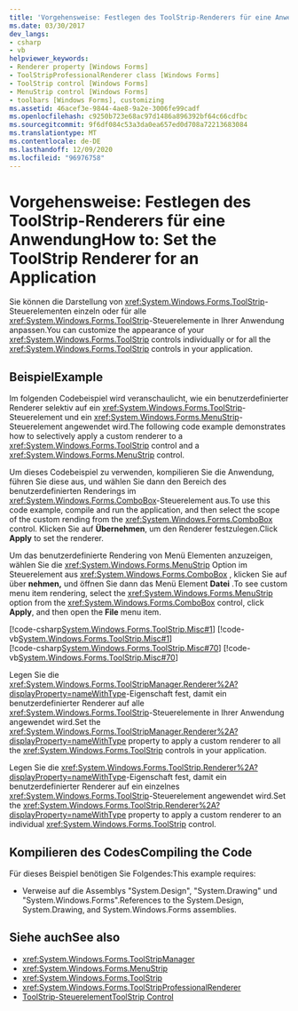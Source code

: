 ```yaml
---
title: 'Vorgehensweise: Festlegen des ToolStrip-Renderers für eine Anwendung'
ms.date: 03/30/2017
dev_langs:
- csharp
- vb
helpviewer_keywords:
- Renderer property [Windows Forms]
- ToolStripProfessionalRenderer class [Windows Forms]
- ToolStrip control [Windows Forms]
- MenuStrip control [Windows Forms]
- toolbars [Windows Forms], customizing
ms.assetid: 46acef3e-9844-4ae8-9a2e-3006fe99cadf
ms.openlocfilehash: c9250b723e68ac97d1486a896392bf64c66cdfbc
ms.sourcegitcommit: 9f6df084c53a3da0ea657ed0d708a72213683084
ms.translationtype: MT
ms.contentlocale: de-DE
ms.lasthandoff: 12/09/2020
ms.locfileid: "96976758"
---
```

# <a name="how-to-set-the-toolstrip-renderer-for-an-application"></a><span data-ttu-id="88ce0-102">Vorgehensweise: Festlegen des ToolStrip-Renderers für eine Anwendung</span><span class="sxs-lookup"><span data-stu-id="88ce0-102">How to: Set the ToolStrip Renderer for an Application</span></span>
<span data-ttu-id="88ce0-103">Sie können die Darstellung von <xref:System.Windows.Forms.ToolStrip>-Steuerelementen einzeln oder für alle <xref:System.Windows.Forms.ToolStrip>-Steuerelemente in Ihrer Anwendung anpassen.</span><span class="sxs-lookup"><span data-stu-id="88ce0-103">You can customize the appearance of your <xref:System.Windows.Forms.ToolStrip> controls individually or for all the <xref:System.Windows.Forms.ToolStrip> controls in your application.</span></span>  
  
## <a name="example"></a><span data-ttu-id="88ce0-104">Beispiel</span><span class="sxs-lookup"><span data-stu-id="88ce0-104">Example</span></span>  
 <span data-ttu-id="88ce0-105">Im folgenden Codebeispiel wird veranschaulicht, wie ein benutzerdefinierter Renderer selektiv auf ein <xref:System.Windows.Forms.ToolStrip>-Steuerelement und ein <xref:System.Windows.Forms.MenuStrip>-Steuerelement angewendet wird.</span><span class="sxs-lookup"><span data-stu-id="88ce0-105">The following code example demonstrates how to selectively apply a custom renderer to a <xref:System.Windows.Forms.ToolStrip> control and a <xref:System.Windows.Forms.MenuStrip> control.</span></span>  
  
 <span data-ttu-id="88ce0-106">Um dieses Codebeispiel zu verwenden, kompilieren Sie die Anwendung, führen Sie diese aus, und wählen Sie dann den Bereich des benutzerdefinierten Renderings im <xref:System.Windows.Forms.ComboBox>-Steuerelement aus.</span><span class="sxs-lookup"><span data-stu-id="88ce0-106">To use this code example, compile and run the application, and then select the scope of the custom rending from the <xref:System.Windows.Forms.ComboBox> control.</span></span> <span data-ttu-id="88ce0-107">Klicken Sie auf **Übernehmen**, um den Renderer festzulegen.</span><span class="sxs-lookup"><span data-stu-id="88ce0-107">Click **Apply** to set the renderer.</span></span>  
  
 <span data-ttu-id="88ce0-108">Um das benutzerdefinierte Rendering von Menü Elementen anzuzeigen, wählen Sie die <xref:System.Windows.Forms.MenuStrip> Option im Steuerelement aus <xref:System.Windows.Forms.ComboBox> , klicken Sie auf über **nehmen,** und öffnen Sie dann das Menü Element **Datei** .</span><span class="sxs-lookup"><span data-stu-id="88ce0-108">To see custom menu item rendering, select the <xref:System.Windows.Forms.MenuStrip> option from the <xref:System.Windows.Forms.ComboBox> control, click **Apply**, and then open the **File** menu item.</span></span>  
  
 [!code-csharp[System.Windows.Forms.ToolStrip.Misc#1](~/samples/snippets/csharp/VS_Snippets_Winforms/System.Windows.Forms.ToolStrip.Misc/CS/Program.cs#1)]
 [!code-vb[System.Windows.Forms.ToolStrip.Misc#1](~/samples/snippets/visualbasic/VS_Snippets_Winforms/System.Windows.Forms.ToolStrip.Misc/VB/Program.vb#1)]  
[!code-csharp[System.Windows.Forms.ToolStrip.Misc#70](~/samples/snippets/csharp/VS_Snippets_Winforms/System.Windows.Forms.ToolStrip.Misc/CS/Program.cs#70)]
[!code-vb[System.Windows.Forms.ToolStrip.Misc#70](~/samples/snippets/visualbasic/VS_Snippets_Winforms/System.Windows.Forms.ToolStrip.Misc/VB/Program.vb#70)]  
  
 <span data-ttu-id="88ce0-109">Legen Sie die <xref:System.Windows.Forms.ToolStripManager.Renderer%2A?displayProperty=nameWithType>-Eigenschaft fest, damit ein benutzerdefinierter Renderer auf alle <xref:System.Windows.Forms.ToolStrip>-Steuerelemente in Ihrer Anwendung angewendet wird.</span><span class="sxs-lookup"><span data-stu-id="88ce0-109">Set the <xref:System.Windows.Forms.ToolStripManager.Renderer%2A?displayProperty=nameWithType> property to apply a custom renderer to all the <xref:System.Windows.Forms.ToolStrip> controls in your application.</span></span>  
  
 <span data-ttu-id="88ce0-110">Legen Sie die <xref:System.Windows.Forms.ToolStrip.Renderer%2A?displayProperty=nameWithType>-Eigenschaft fest, damit ein benutzerdefinierter Renderer auf ein einzelnes <xref:System.Windows.Forms.ToolStrip>-Steuerelement angewendet wird.</span><span class="sxs-lookup"><span data-stu-id="88ce0-110">Set the <xref:System.Windows.Forms.ToolStrip.Renderer%2A?displayProperty=nameWithType> property to apply a custom renderer to an individual <xref:System.Windows.Forms.ToolStrip> control.</span></span>  
  
## <a name="compiling-the-code"></a><span data-ttu-id="88ce0-111">Kompilieren des Codes</span><span class="sxs-lookup"><span data-stu-id="88ce0-111">Compiling the Code</span></span>  
 <span data-ttu-id="88ce0-112">Für dieses Beispiel benötigen Sie Folgendes:</span><span class="sxs-lookup"><span data-stu-id="88ce0-112">This example requires:</span></span>  
  
- <span data-ttu-id="88ce0-113">Verweise auf die Assemblys "System.Design", "System.Drawing" und "System.Windows.Forms".</span><span class="sxs-lookup"><span data-stu-id="88ce0-113">References to the System.Design, System.Drawing, and System.Windows.Forms assemblies.</span></span>  
  
## <a name="see-also"></a><span data-ttu-id="88ce0-114">Siehe auch</span><span class="sxs-lookup"><span data-stu-id="88ce0-114">See also</span></span>

- <xref:System.Windows.Forms.ToolStripManager>
- <xref:System.Windows.Forms.MenuStrip>
- <xref:System.Windows.Forms.ToolStrip>
- <xref:System.Windows.Forms.ToolStripProfessionalRenderer>
- [<span data-ttu-id="88ce0-115">ToolStrip-Steuerelement</span><span class="sxs-lookup"><span data-stu-id="88ce0-115">ToolStrip Control</span></span>](toolstrip-control-windows-forms.md)
